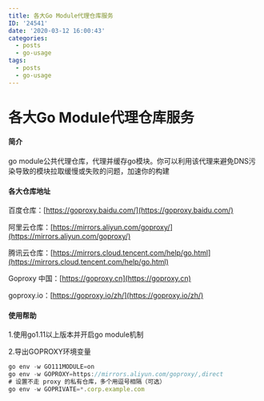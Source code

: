 ```yaml
---
title: 各大Go Module代理仓库服务
ID: '24541'
date: '2020-03-12 16:00:43'
categories:
  - posts
  - go-usage
tags:
  - posts
  - go-usage
---
```


# 各大Go Module代理仓库服务

#### 简介

go module公共代理仓库，代理并缓存go模块。你可以利用该代理来避免DNS污染导致的模块拉取缓慢或失败的问题，加速你的构建

#### 各大仓库地址

百度仓库：[https://goproxy.baidu.com/](https://goproxy.baidu.com/)

阿里云仓库：[https://mirrors.aliyun.com/goproxy/](https://mirrors.aliyun.com/goproxy/)

腾讯云仓库：[https://mirrors.cloud.tencent.com/help/go.html](https://mirrors.cloud.tencent.com/help/go.html)

Goproxy 中国：[https://goproxy.cn](https://goproxy.cn)

goproxy.io：[https://goproxy.io/zh/](https://goproxy.io/zh/)

#### 使用帮助

1.使用go1.11以上版本并开启go module机制

2.导出GOPROXY环境变量

``` js 
go env -w GO111MODULE=on
go env -w GOPROXY=https://mirrors.aliyun.com/goproxy/,direct
# 设置不走 proxy 的私有仓库，多个用逗号相隔（可选）
go env -w GOPRIVATE=*.corp.example.com
```
 
 
 
